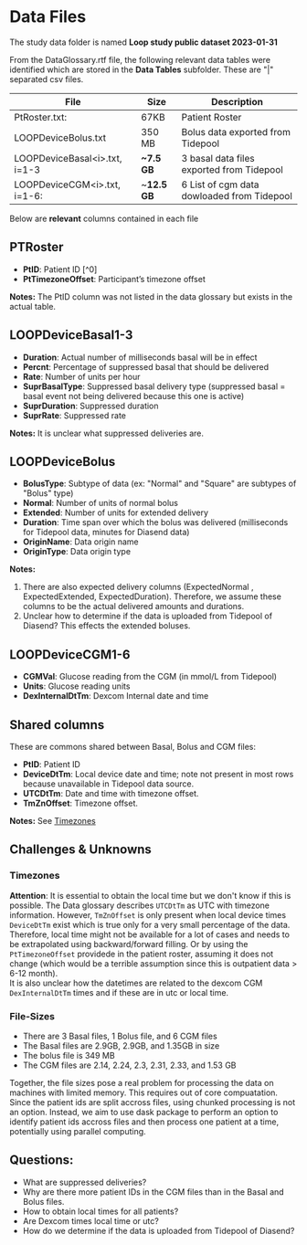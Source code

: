 # Data Files
The study data folder is named **Loop study public dataset 2023-01-31**

From the DataGlossary.rtf file, the following relevant data tables were identified which are stored in the **Data Tables** subfolder. These are "|" separated csv files.

|File|Size|Description|
|---|---|---|
| PtRoster.txt: | 67KB | Patient Roster| Patient Roster|
| LOOPDeviceBolus.txt | 350 MB| Bolus data exported from Tidepool|
|LOOPDeviceBasal\<i>.txt, i=1-3 |**~7.5 GB** | 3 basal data files exported from Tidepool|
| LOOPDeviceCGM\<i>.txt, i=1-6: | ~**12.5 GB**| 6 List of cgm data dowloaded from Tidepool|

Below are **relevant** columns contained in each file

## PTRoster
* **PtID**: Patient ID [^0]  
* **PtTimezoneOffset**: Participant’s timezone offset

**Notes:**  The PtID column was not listed in the data glossary but exists in the actual table.

## LOOPDeviceBasal1-3
* **Duration**: Actual number of milliseconds basal will be in effect
* **Percnt**: Percentage of suppressed basal that should be delivered
* **Rate**: Number of units per hour
* **SuprBasalType**: Suppressed basal delivery type (suppressed basal = basal event not being delivered because this one is active)
* **SuprDuration**: Suppressed duration
* **SuprRate**: Suppressed rate

**Notes:**  It is unclear what suppressed deliveries are.

## LOOPDeviceBolus
* **BolusType**: Subtype of data (ex: "Normal" and "Square" are subtypes of "Bolus" type)
* **Normal**: Number of units of normal bolus
* **Extended**: Number of units for extended delivery
* **Duration**: Time span over which the bolus was delivered (milliseconds for Tidepool data, minutes for Diasend data)
* **OriginName**: Data origin name
* **OriginType**: Data origin type

**Notes:**  

1. There are also expected delivery columns (ExpectedNormal , ExpectedExtended, ExpectedDuration). Therefore, we assume these columns to be the actual delivered amounts and durations. 
2. Unclear how to determine if the data is uploaded from Tidepool of Diasend? This effects the extended boluses.

## LOOPDeviceCGM1-6
* **CGMVal**: Glucose reading from the CGM (in mmol/L from Tidepool)
* **Units**: Glucose reading units
* **DexInternalDtTm**: Dexcom Internal date and time


## Shared columns
These are commons shared between Basal, Bolus and CGM files:  
* **PtID**: Patient ID  
* **DeviceDtTm**: Local device date and time; note not present in most rows because unavailable in Tidepool data source.  
* **UTCDtTm**: Date and time with timezone offset.  
* **TmZnOffset**: Timezone offset.

**Notes:**  See [Timezones](#Timezones)


## Challenges & Unknowns
### Timezones

**Attention**: It is essential to obtain the local time but we don't know if this is possible.
The Data glossary describes `UTCDtTm` as UTC with timezone information. However, `TmZnOffset` is only present when local device times  `DeviceDtTm` exist which is true only for a very small percentage of the data.
Therefore, local time might not be available for a lot of cases and needs to be extrapolated using backward/forward filling. Or by using the `PtTimezoneOffset` providede in the patient roster, assuming it does not change (which would be a terrible assumption since this is outpatient data > 6-12 month).  
It is also unclear how the datetimes are related to the dexcom CGM `DexInternalDtTm` times and if these are in utc or local time. 

### File-Sizes
* There are 3 Basal files, 1 Bolus file, and 6 CGM files
* The Basal files are 2.9GB, 2.9GB, and 1.35GB in size
* The bolus file is 349 MB
* The CGM files are 2.14, 2.24, 2.3, 2.31, 2.33, and 1.53 GB

Together, the file sizes pose a real problem for processing the data on machines with limited memory. This requires out of core compuatation. Since the patient ids are split accross files, using chunked processing is not an option. Instead, we aim to use dask package to perform  an option to identify patient ids accross files and then process one patient at a time, potentially using parallel computing. 

## Questions:
* What are suppressed deliveries?
* Why are there more patient IDs in the CGM files than in the Basal and Bolus files.
* How to obtain local times for all patients?
* Are Dexcom times local time or utc?
* How do we determine if the data is uploaded from Tidepool of Diasend?